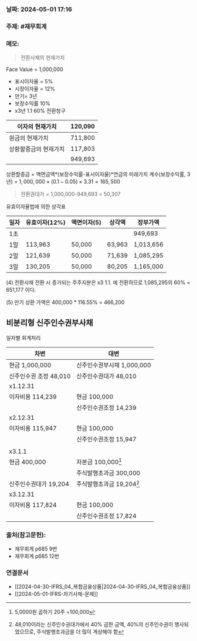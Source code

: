 ### 날짜: 2024-05-01 17:16

### 주제: #재무회계 

### 메모:
>전환사채의 현재가치

Face Value = 1,000,000
- 표시이자율 = 5%
- 시장이자율 = 12%
- 만기= 3년
- 보장수익률 10%
- x3년 1.1 60% 전환청구 

| 이자의 현재가치    | 120,090 |
| ----------- | ------- |
| 원금의 현재가치    | 711,800 |
| 상환할증금의 현재가치 | 117,803 |
|             | 949,693 |

상환할증금 = 액면금액*(보장수익률-표시이자율)*연금의 미래가치 계수(보장수익률, 3년)
= $1,000,000 \times (0.1-0.05) \times 3.31 = 165,500$

> 전환권대가 = 1,000,000-949,693 = 50,307

유효이자율법에 의한 상각표


| 일자  | 유효이자(12%) | 액면이자(5) | 상각액    | 장부가액      |
| --- | --------- | ------- | ------ | --------- |
| 1초  |           |         |        | 949,693   |
| 1말  | 113,963   | 50,000  | 63,963 | 1,013,656 |
| 2말  | 121,639   | 50,000  | 71,639 | 1,085,295 |
| 3말  | 130,205   | 50,000  | 80,205 | 1,165,000 |

(4) 전환사채 전환 시 증가되는 주주지분은  x3 1.1. 에 전환하므로
1,085,295의 60% = 651,177 이다.

(5) 만기 상환 가액은 400,000 * 116.55% = 466,200


## 비분리형 신주인수권부사채

일자별 회계처리


| 차변              | 대변                 |
| --------------- | ------------------ |
| 현금 1,000,000    | 신주인수권부사채 1,000,000 |
| 신주인수권 조정 48,010 | 신주인수권대가 48,010     |
| x1.12.31        |                    |
| 이자비용 114,239    | 현금 100,000         |
|                 | 신주인수권조정 14,239     |
| x2.12.31        |                    |
| 이자비용 115,947    | 현금 100,000         |
|                 | 신주인수권조정 15,947     |
|                 |                    |
| x3.1.1          |                    |
| 현금 400,000      | 자본금 100,000[^1]    |
|                 | 주식발행초과금 300,000    |
| 신주인수권대가 19,204  | 주식발행초과금 19,204[^2] |
| x3.12.31        |                    |
| 이자비용 117,824    | 현금 100,000         |
|                 | 신주인수권조정 17,824     |

[^1]: 5,0000원 곱하기 20주  =100,000
[^2]: 48,010이라는 신주인수권대가에서 40% 곱한 금액, 40%의 신주인수권이 행사되었으므로,
주식발행초과금을 더 많이 계상해야 함 



### 출처(참고문헌):
- 재무회계 p685 9번
-  재무회계 p685 12번

### 연결문서
- [[2024-04-30-IFRS_04_복합금융상품|2024-04-30-IFRS_04_복합금융상품]]
- [[2024-05-01-IFRS-자기사채-문제]]
